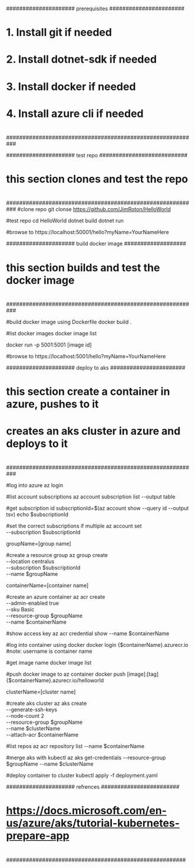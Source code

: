 ##################### prerequisites #######################
#
# 1. Install git if needed
# 2. Install dotnet-sdk if needed
# 3. Install docker if needed
# 4. Install azure cli if needed
#
###########################################################

##################### test repo ###########################
#
# this section clones and test the repo
#
###########################################################
#clone repo
git clonse https://github.com/JimRoton/HelloWorld

#test repo
cd HelloWorld
dotnet build
dotnet run

#browse to https://localhost:50001/hello?myName=YourNameHere

##################### build docker image ###################
#
# this section builds and test the docker image
#
###########################################################

#build docker image using Dockerfile
docker build .

#list docker images
docker image list

docker run -p 5001:5001 [image id]

#browse to https://localhost:5001/hello?myName=YourNameHere

##################### deploy to aks #######################        
#
# this section create a container in azure, pushes to it
# creates an aks cluster in azure and deploys to it
#
###########################################################

#log into azure
az login

#list account subscriptions
az account subscription list --output table

#get subscription id
subscriptionId=$(az account show --query id --output tsv)
echo $subscriptionId

#set the correct subscriptions if multiple
az account set \
  --subscription $subscriptionId

groupName=[group name]

#create a resource group
az group create \
  --location centralus \
  --subscription $subscriptionId \
  --name $groupName

containerName=[container name]

#create an azure container
az acr create \
  --admin-enabled true \
  --sku Basic \
  --resource-group $groupName \
  --name $containerName

#show access key
az acr credential show --name $containerName

#log into container using docker
docker login {$containerName}.azurecr.io
#note: username is container name

#get image name
docker image list

#push docker image to az container
docker push [image]:[tag] {$containerName}.azurecr.io/helloworld

clusterName=[cluster name]

#create aks cluster
az aks create \
  --generate-ssh-keys \
  --node-count 2 \
  --resource-group $groupName \
  --name $clusterName \
  --attach-acr $containerName

#list repos
az acr repository list --name $containerName

#merge aks with kubectl
az aks get-credentials --resource-group $groupName --name $clusterName

#deploy container to cluster
kubectl apply -f deployment.yaml

##################### refrences ########################
#
# https://docs.microsoft.com/en-us/azure/aks/tutorial-kubernetes-prepare-app
#
#######################################################
